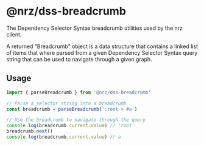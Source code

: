 # @nrz/dss-breadcrumb

The Dependency Selector Syntax breadcrumb utilities used by the nrz
client.

A returned "Breadcrumb" object is a data structure that contains a
linked list of items that where parsed from a given Dependency
Selector Syntax query string that can be used to navigate through a
given graph.

## Usage

```js
import { parseBreadcrumb } from '@nrz/dss-breadcrumb'

// Parse a selector string into a breadcrumb
const breadcrumb = parseBreadcrumb(':root > #a')

// Use the breadcrumb to navigate through the query
console.log(breadcrumb.current.value) // :root
breadcrumb.next()
console.log(breadcrumb.current.value) // a
```
